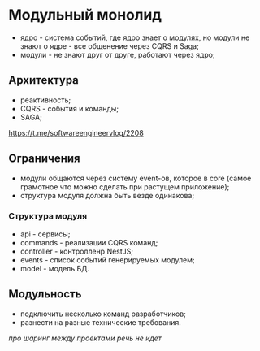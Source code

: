 # Модульный монолид
- ядро - система событий, где ядро знает о модулях, но модули не знают о ядре - все общенение через CQRS и Saga;
- модули - не знают друг от друге, работают через ядро;

## Архитектура
- реактивность;
- CQRS - события и команды;
- SAGA;

https://t.me/softwareengineervlog/2208

## Ограничения
- модули общаются через систему event-ов, которое в core (самое грамотное что можно сделать при растущем приложение);
- структура модуля должна быть везде одинакова;

### Структура модуля
- api - сервисы;
- commands - реализации CQRS команд;
- controller - контролленр NestJS;
- events - список событий генерируемых модулем;
- model - модель БД.

## Модульность
- подключить несколько команд разработчиков;
- разнести на разные технические требования.

*про шаринг между проектами речь не идет*